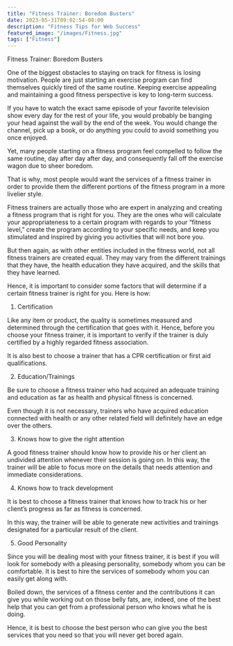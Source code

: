 ```yaml
---
title: "Fitness Trainer: Boredom Busters"
date: 2023-05-31T09:02:54-08:00
description: "Fitness Tips for Web Success"
featured_image: "/images/Fitness.jpg"
tags: ["Fitness"]
---
```


Fitness Trainer: Boredom Busters

One of the biggest obstacles to staying on track for fitness is losing motivation. People are just starting an exercise program can find themselves quickly tired of the same routine. Keeping exercise appealing and maintaining a good fitness perspective is key to long-term success.

If you have to watch the exact same episode of your favorite television show every day for the rest of your life, you would probably be banging your head against the wall by the end of the week. You would change the channel, pick up a book, or do anything you could to avoid something you once enjoyed.

Yet, many people starting on a fitness program feel compelled to follow the same routine, day after day after day, and consequently fall off the exercise wagon due to sheer boredom.

That is why, most people would want the services of a fitness trainer in order to provide them the different portions of the fitness program in a more livelier style.

Fitness trainers are actually those who are expert in analyzing and creating a fitness program that is right for you. They are the ones who will calculate your appropriateness to a certain program with regards to your “fitness level,” create the program according to your specific needs, and keep you stimulated and inspired by giving you activities that will not bore you.

But then again, as with other entities included in the fitness world, not all fitness trainers are created equal. They may vary from the different trainings that they have, the health education they have acquired, and the skills that they have learned.

Hence, it is important to consider some factors that will determine if a certain fitness trainer is right for you. Here is how:

1. Certification

Like any item or product, the quality is sometimes measured and determined through the certification that goes with it. Hence, before you choose your fitness trainer, it is important to verify if the trainer is duly certified by a highly regarded fitness association.

It is also best to choose a trainer that has a CPR certification or first aid qualifications.

2. Education/Trainings

Be sure to choose a fitness trainer who had acquired an adequate training and education as far as health and physical fitness is concerned.

Even though it is not necessary, trainers who have acquired education connected with health or any other related field will definitely have an edge over the others.

3. Knows how to give the right attention

A good fitness trainer should know how to provide his or her client an undivided attention whenever their session is going on. In this way, the trainer will be able to focus more on the details that needs attention and immediate considerations.

4. Knows how to track development

It is best to choose a fitness trainer that knows how to track his or her client’s progress as far as fitness is concerned.

In this way, the trainer will be able to generate new activities and trainings designated for a particular result of the client.

5. Good Personality

Since you will be dealing most with your fitness trainer, it is best if you will look for somebody with a pleasing personality, somebody whom you can be comfortable. It is best to hire the services of somebody whom you can easily get along with.

Boiled down, the services of a fitness center and the contributions it can give you while working out on those belly fats, are, indeed, one of the best help that you can get from a professional person who knows what he is doing.

Hence, it is best to choose the best person who can give you the best services that you need so that you will never get bored again.

